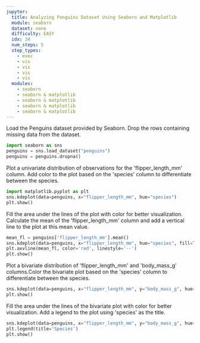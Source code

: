 ```yaml
---
jupyter:
  title: Analyzing Penguins Dataset Using Seaborn and Matplotlib
  module: seaborn
  dataset: none
  difficulty: EASY
  idx: 34
  num_steps: 5
  step_types:
    - exec
    - vis
    - vis
    - vis
    - vis
  modules: 
    - seaborn
    - seaborn & matplotlib
    - seaborn & matplotlib
    - seaborn & matplotlib
    - seaborn & matplotlib
---
```


Load the Penguins dataset provided by Seaborn. Drop the rows containing missing data from the dataset.
```python
import seaborn as sns
penguins = sns.load_dataset("penguins")
penguins = penguins.dropna()
```

Plot a univariate distribution of observations for the 'flipper_length_mm' column. Add color to the plot based on the 'species' column to differentiate between the species.
```python
import matplotlib.pyplot as plt
sns.kdeplot(data=penguins, x="flipper_length_mm", hue="species")
plt.show()
```

Fill the area under the lines of the plot with color for better visualization. Calculate the mean of the 'flipper_length_mm' column and add a vertical line to the plot at this mean value.
```python 
mean_fl = penguins['flipper_length_mm'].mean()
sns.kdeplot(data=penguins, x="flipper_length_mm", hue="species", fill=True)
plt.axvline(mean_fl, color='red', linestyle='--')
plt.show()
```

Plot a bivariate distribution of 'flipper_length_mm' and 'body_mass_g' columns.Color the bivariate plot based on the 'species' column to differentiate between the species.
```python
sns.kdeplot(data=penguins, x="flipper_length_mm", y="body_mass_g", hue="species")
plt.show()
```

Fill the area under the lines of the bivariate plot with color for better visualization. Add a legend to the plot using 'species' as the title.
```python
sns.kdeplot(data=penguins, x="flipper_length_mm", y="body_mass_g", hue="species", fill=True)
plt.legend(title='Species')
plt.show()
```
